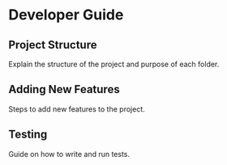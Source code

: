 # Developer Guide

## Project Structure
Explain the structure of the project and purpose of each folder.

## Adding New Features
Steps to add new features to the project.

## Testing
Guide on how to write and run tests.
